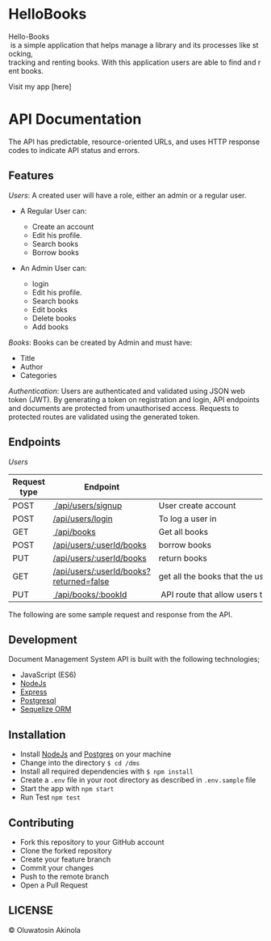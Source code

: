 # HelloBooks
Hello-Books​ is a simple application that helps manage a library and its processes like stocking,  tracking and renting books. With this application users are able to find and rent books. 

Visit my app [here]

# API Documentation
The API has predictable, resource-oriented URLs, and uses HTTP response codes to indicate API status and errors.

## Features

*Users*:
A created user will have a role, either an admin or a regular user.
- A Regular User can:
    - Create an account
    - Edit his profile.
    - Search books
    - Borrow books


- An Admin User can:
    - login
    - Edit his profile.
    - Search books
    - Edit books
    - Delete books
    - Add books 
    

*Books*:
Books can be created by Admin and must have:
  - Title
  - Author
  - Categories


*Authentication*:
Users are authenticated and validated using JSON web token (JWT).
By generating a token on registration and login, API endpoints and documents are protected from unauthorised access.
Requests to protected routes are validated using the generated token.

## Endpoints

*Users*

Request type | Endpoint | Action
------------ | -------- | ------
POST | [ /api/users/signup](#Create-account) | User create account
POST | [/api/users/login](#login) | To log a user in
GET  | [ /api/books](#get-books) | Get all books
POST | [/api/users/:userId/books](#borrow-books) | borrow books
PUT  | [/api/users/:userId/books](#return-books) | return books
GET  | [/api/users/:userId/books?returned=false](#borrow-books) | get all the books that the user has borrowed but has not returned
PUT  | [ /api/books/:bookId](#modify-book-infor) |  API route that allow users to modify a book information




The following are some sample request and response from the API.




## Development
Document Management System API is built with the following technologies;
- JavaScript (ES6)
- [NodeJs](https://nodejs.org)
- [Express](http://expressjs.com/)
- [Postgresql](https://www.postgresql.org/)
- [Sequelize ORM](http://docs.sequelizejs.com/en/v3/)

## Installation
  - Install [NodeJs](https://nodejs.org/en/) and [Postgres](https://www.postgresql.org/) on your machine
  - Change into the directory `$ cd /dms`
  - Install all required dependencies with `$ npm install`
  - Create a `.env` file in your root directory as described in `.env.sample` file
  - Start the app with `npm start`
  - Run Test `npm test`

## Contributing
- Fork this repository to your GitHub account
- Clone the forked repository
- Create your feature branch
- Commit your changes
- Push to the remote branch
- Open a Pull Request




## LICENSE
 © Oluwatosin Akinola

